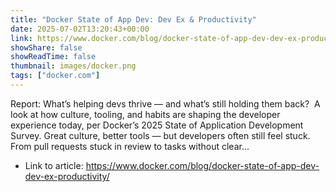 ```yaml
---
title: "Docker State of App Dev: Dev Ex & Productivity"
date: 2025-07-02T13:20:43+00:00
link: https://www.docker.com/blog/docker-state-of-app-dev-dev-ex-productivity/
showShare: false
showReadTime: false
thumbnail: images/docker.png
tags: ["docker.com"]
---
```

Report: What’s helping devs thrive — and what’s still holding them back?  A look at how culture, tooling, and habits are shaping the developer experience today, per Docker’s 2025 State of Application Development Survey. Great culture, better tools — but developers often still feel stuck. From pull requests stuck in review to tasks without clear...

- Link to article: https://www.docker.com/blog/docker-state-of-app-dev-dev-ex-productivity/